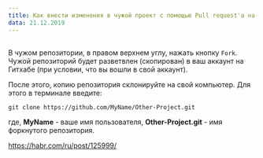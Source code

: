 ```yaml
---
title: Как внести изменения в чужой проект c помощью Pull request'а на GitHub
data: 21.12.2019
---
```


## 

В чужом репозитории, в правом верхнем углу, нажать кнопку `Fork`. Чужой репозиторий будет разветвлен (скопирован) в ваш аккаунт на Гитхабе (при условии, что вы вошли в свой аккаунт).

После этого, копию репозитория склонируйте на свой компьютер. Для этого в терминале введите:

```
git clone https://github.com/MyName/Other-Project.git
```

где, **MyName** - ваше имя пользователя, **Other-Project.git** - имя форкнутого репозитория.








https://habr.com/ru/post/125999/